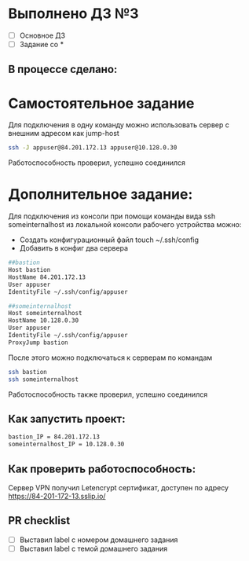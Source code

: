 # Выполнено ДЗ №3

 - [ ] Основное ДЗ
 - [ ] Задание со *

## В процессе сделано:
# Самостоятельное задание

Для подключения в одну команду можно использовать сервер с внешним адресом как jump-host
```sh
ssh -J appuser@84.201.172.13 appuser@10.128.0.30
```

Работоспособность проверил, успешно соединился

# Дополнительное задание:

Для подключения из консоли при помощи команды вида ssh someinternalhost из локальной консоли рабочего устройства можно:

- Создать конфигурационный файл touch ~/.ssh/config
- Добавить в конфиг два сервера
```sh
##bastion
Host bastion
HostName 84.201.172.13
User appuser
IdentityFile ~/.ssh/config/appuser

##someinternalhost
Host someinternalhost
HostName 10.128.0.30
User appuser
IdentityFile ~/.ssh/config/appuser
ProxyJump bastion
```

После этого можно подключаться к серверам по командам
```sh
ssh bastion
ssh someinternalhost
```

Работоспособность также проверил, успешно соединился


## Как запустить проект:
```sh
bastion_IP = 84.201.172.13
someinternalhost_IP = 10.128.0.30
```

## Как проверить работоспособность:
Сервер VPN получил Letencrypt сертификат, доступен по адресу https://84-201-172-13.sslip.io/

## PR checklist
 - [ ] Выставил label с номером домашнего задания
 - [ ] Выставил label с темой домашнего задания
